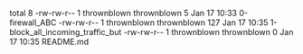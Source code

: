 total 8
-rw-rw-r-- 1 thrownblown thrownblown   5 Jan 17 10:33 0-firewall_ABC
-rw-rw-r-- 1 thrownblown thrownblown 127 Jan 17 10:35 1-block_all_incoming_traffic_but
-rw-rw-r-- 1 thrownblown thrownblown   0 Jan 17 10:35 README.md

